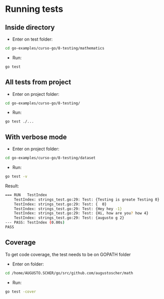 # Running tests

## Inside directory

- Enter on test folder:

```bash
cd go-examples/curso-go/8-testing/mathematics
```

- Run:

```bash
go test
```

## All tests from project

- Enter on project folder:

```bash
cd go-examples/curso-go/8-testing/
```

- Run:

```bash
go test ./...
```

## With verbose mode

- Enter on project folder:

```bash
cd go-examples/curso-go/8-testing/dataset
```

- Run:

```bash
go test -v
```

Result:

```bash
=== RUN   TestIndex
    TestIndex: strings_test.go:29: Test: {Testing is greate Testing 0}
    TestIndex: strings_test.go:29: Test: {  0}
    TestIndex: strings_test.go:29: Test: {Hey hey -1}
    TestIndex: strings_test.go:29: Test: {Hi, how are you? how 4}
    TestIndex: strings_test.go:29: Test: {augusto g 2}
--- PASS: TestIndex (0.00s)
PASS
```

## Coverage

To get code coverage, the test needs to be on GOPATH folder

- Enter on folder:

```bash
cd /home/AUGUSTO.SCHER/go/src/github.com/augustoscher/math
```

- Run:

```bash
go test -cover
```
